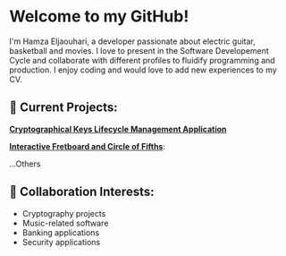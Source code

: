 # Welcome to my GitHub!

I'm Hamza Eljaouhari, a developer passionate about electric guitar, basketball and movies.
I love to present in the Software Developement Cycle and collaborate with different profiles to fluidify programming and production.
I enjoy coding and would love to add new experiences to my CV.

## 🔭 Current Projects:

**[Cryptographical Keys Lifecycle Management Application](https://klms-net-core-71c8398607be.herokuapp.com/index.html)**

**[Interactive Fretboard and Circle of Fifths](https://hamza-eljaouhari.github.io/music-sheets/)**:

...Others

## 👯 Collaboration Interests:

- Cryptography projects
- Music-related software
- Banking applications
- Security applications
